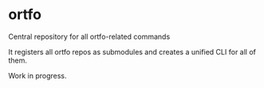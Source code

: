 # ortfo

Central repository for all ortfo-related commands

It registers all ortfo repos as submodules and creates a unified CLI for all of them.

Work in progress.
